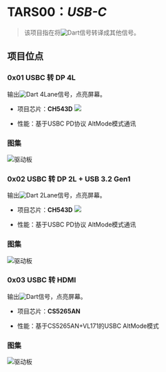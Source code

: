 # TARS00：*USB-C*

> 该项目指在将![Dart](https://img.shields.io/badge/-DP-green?style-flat--square)信号转译成其他信号。


## 项目位点
### 0x01 USBC 转 DP 4L
输出![Dart](https://img.shields.io/badge/-DP-blue?style-flat--square) 4Lane信号，点亮屏幕。

- 项目芯片：**CH543D**
![](https://image.lceda.cn/pullimage/bBvj1Xd6lFMM3d0cnhQaD5TBshwvKXctNvkBZMV1.jpeg)

- 性能：基于USBC PD协议 AltMode模式通讯

### 图集

![驱动板](https://image.lceda.cn/pullimage/sjctJdDRdtWcR0rJ8J2j5Y8PWXl4mjbaEJFcIbew.jpeg)

<!-- ![](https://image.lceda.cn/pullimage/v0l1hvtqCIZLPwyAs9ov6NzaLTkoN2wLuDlD3FkR.jpeg) -->


### 0x02 USBC 转 DP 2L + USB 3.2 Gen1
输出![Dart](https://img.shields.io/badge/-DP-blue?style-flat--square) 2Lane信号，点亮屏幕。

- 项目芯片：**CH543D**
![](https://image.lceda.cn/pullimage/bBvj1Xd6lFMM3d0cnhQaD5TBshwvKXctNvkBZMV1.jpeg)

- 性能：基于USBC PD协议 AltMode模式通讯

### 图集

![驱动板](https://image.lceda.cn/pullimage/wCQBSZ3sVvsUHUtV2hZX1R84aMj0dMHWGF2u1o96.jpeg)


### 0x03 USBC 转 HDMI
输出![Dart](https://img.shields.io/badge/-HDMI-blue?style-flat--square)信号，点亮屏幕。

- 项目芯片：**CS5265AN**
<!-- ![](https://image.lceda.cn/pullimage/bBvj1Xd6lFMM3d0cnhQaD5TBshwvKXctNvkBZMV1.jpeg) -->

- 性能：基于CS5265AN+VL171的USBC AltMode模式

### 图集

![驱动板](https://image.lceda.cn/pullimage/BWcJQzhQGtthlJ8Ev8VbyLqOvlPLzf2JyMymQqDs.jpeg)